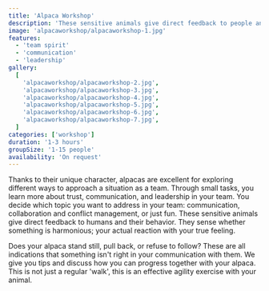 ```yaml
---
title: 'Alpaca Workshop'
description: 'These sensitive animals give direct feedback to people and how they behave'
image: 'alpacaworkshop/alpacaworkshop-1.jpg'
features:
  - 'team spirit'
  - 'communication'
  - 'leadership'
gallery:
  [
    'alpacaworkshop/alpacaworkshop-2.jpg',
    'alpacaworkshop/alpacaworkshop-3.jpg',
    'alpacaworkshop/alpacaworkshop-4.jpg',
    'alpacaworkshop/alpacaworkshop-5.jpg',
    'alpacaworkshop/alpacaworkshop-6.jpg',
    'alpacaworkshop/alpacaworkshop-7.jpg',
  ]
categories: ['workshop']
duration: '1-3 hours'
groupSize: '1-15 people'
availability: 'On request'
---
```


Thanks to their unique character, alpacas are excellent for exploring different ways to approach a situation as a team.
Through small tasks, you learn more about trust, communication, and leadership in your team. You decide which topic you want to address in your team: communication, collaboration and conflict management, or just fun. These sensitive animals give direct feedback to humans and their behavior. They sense whether something is harmonious; your actual reaction with your true feeling.

Does your alpaca stand still, pull back, or refuse to follow? These are all indications that something isn't right in your communication with them. We give you tips and discuss how you can progress together with your alpaca. This is not just a regular 'walk', this is an effective agility exercise with your animal.
